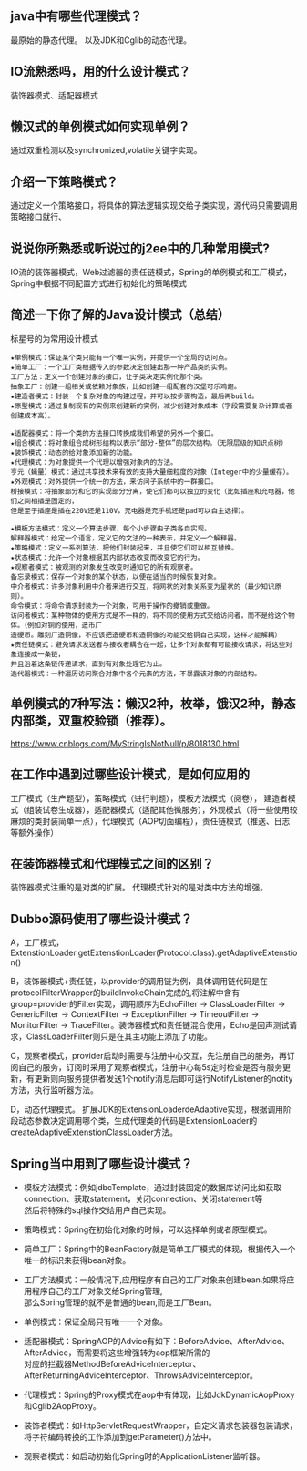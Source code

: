 
## java中有哪些代理模式？
最原始的静态代理。 以及JDK和Cglib的动态代理。

## IO流熟悉吗，用的什么设计模式？
装饰器模式、适配器模式

## 懒汉式的单例模式如何实现单例？
通过双重检测以及synchronized,volatile关键字实现。


## 介绍一下策略模式？
通过定义一个策略接口，将具体的算法逻辑实现交给子类实现，源代码只需要调用策略接口就行、

## 说说你所熟悉或听说过的j2ee中的几种常用模式?  

IO流的装饰器模式，Web过滤器的责任链模式，Spring的单例模式和工厂模式，  
Spring中根据不同配置方式进行初始化的策略模式

## 简述一下你了解的Java设计模式（总结）

标星号的为常用设计模式


```
★单例模式：保证某个类只能有一个唯一实例，并提供一个全局的访问点。
★简单工厂：一个工厂类根据传入的参数决定创建出那一种产品类的实例。
工厂方法：定义一个创建对象的接口，让子类决定实例化那个类。
抽象工厂：创建一组相关或依赖对象族，比如创建一组配套的汉堡可乐鸡翅。
★建造者模式：封装一个复杂对象的构建过程，并可以按步骤构造，最后再build。
★原型模式：通过复制现有的实例来创建新的实例，减少创建对象成本（字段需要复杂计算或者创建成本高）。
 
★适配器模式：将一个类的方法接口转换成我们希望的另外一个接口。
★组合模式：将对象组合成树形结构以表示“部分-整体”的层次结构。（无限层级的知识点树）
★装饰模式：动态的给对象添加新的功能。
★代理模式：为对象提供一个代理以增强对象内的方法。
亨元（蝇量）模式：通过共享技术来有效的支持大量细粒度的对象（Integer中的少量缓存）。
★外观模式：对外提供一个统一的方法，来访问子系统中的一群接口。
桥接模式：将抽象部分和它的实现部分分离，使它们都可以独立的变化（比如插座和充电器，他们之间相插是固定的，
但是至于插座是插在220V还是110V，充电器是充手机还是pad可以自主选择）。
 
★模板方法模式：定义一个算法步骤，每个小步骤由子类各自实现。
解释器模式：给定一个语言，定义它的文法的一种表示，并定义一个解释器。
★策略模式：定义一系列算法，把他们封装起来，并且使它们可以相互替换。
★状态模式：允许一个对象根据其内部状态改变而改变它的行为。
★观察者模式：被观测的对象发生改变时通知它的所有观察者。
备忘录模式：保存一个对象的某个状态，以便在适当的时候恢复对象。
中介者模式：许多对象利用中介者来进行交互，将网状的对象关系变为星状的（最少知识原则）。
命令模式：将命令请求封装为一个对象，可用于操作的撤销或重做。
访问者模式：某种物体的使用方式是不一样的，将不同的使用方式交给访问者，而不是给这个物体。（例如对铜的使用，造币厂
造硬币。雕刻厂造铜像，不应该把造硬币和造铜像的功能交给铜自己实现，这样才能解耦）
★责任链模式：避免请求发送者与接收者耦合在一起，让多个对象都有可能接收请求，将这些对象连接成一条链，
并且沿着这条链传递请求，直到有对象处理它为止。
迭代器模式：一种遍历访问聚合对象中各个元素的方法，不暴露该对象的内部结构。
```



## 单例模式的7种写法：懒汉2种，枚举，饿汉2种，静态内部类，双重校验锁（推荐）。
https://www.cnblogs.com/MyStringIsNotNull/p/8018130.html

## 在工作中遇到过哪些设计模式，是如何应用的
   工厂模式（生产题型），策略模式（进行判题），模板方法模式（阅卷），
   建造者模式（组装试卷生成器），适配器模式（适配其他微服务），外观模式（将一些使用较麻烦的类封装简单一点），代理模式（AOP切面编程），责任链模式（推送、日志等额外操作）
   
   
## 在装饰器模式和代理模式之间的区别？
装饰器模式注重的是对类的扩展。
代理模式针对的是对类中方法的增强。


## Dubbo源码使用了哪些设计模式？

A，工厂模式，ExtenstionLoader.getExtenstionLoader(Protocol.class).getAdaptiveExtenstion()

B，装饰器模式+责任链，以provider的调用链为例，具体调用链代码是在protocolFilterWrapper的buildInvokeChain完成的,将注解中含有group=provider的Filter实现，调用顺序为EchoFilter -> ClassLoaderFilter -> GenericFilter -> ContextFilter -> ExceptionFilter -> TimeoutFilter -> MonitorFilter -> TraceFilter。装饰器模式和责任链混合使用，Echo是回声测试请求，ClassLoaderFilter则只是在其主功能上添加了功能。

C，观察者模式，provider启动时需要与注册中心交互，先注册自己的服务，再订阅自己的服务，订阅时采用了观察者模式，注册中心每5s定时检查是否有服务更新，有更新则向服务提供者发送1个notify消息后即可运行NotifyListener的notity方法，执行监听器方法。

D，动态代理模式。  扩展JDK的ExtensionLoaderdeAdaptive实现，根据调用阶段动态参数决定调用哪个类，生成代理类的代码是ExtensionLoader的createAdaptiveExtenstionClassLoader方法。


## Spring当中用到了哪些设计模式？

- 模板方法模式：例如jdbcTemplate，通过封装固定的数据库访问比如获取connection、获取statement，关闭connection、关闭statement等  
然后将特殊的sql操作交给用户自己实现。

- 策略模式：Spring在初始化对象的时候，可以选择单例或者原型模式。

- 简单工厂：Spring中的BeanFactory就是简单工厂模式的体现，根据传入一个唯一的标识来获得bean对象。

- 工厂方法模式：一般情况下,应用程序有自己的工厂对象来创建bean.如果将应用程序自己的工厂对象交给Spring管理,  
那么Spring管理的就不是普通的bean,而是工厂Bean。

- 单例模式：保证全局只有唯一一个对象。

- 适配器模式：SpringAOP的Advice有如下：BeforeAdvice、AfterAdvice、AfterAdvice，而需要将这些增强转为aop框架所需的  
对应的拦截器MethodBeforeAdviceInterceptor、AfterReturningAdviceInterceptor、ThrowsAdviceInterceptor。  

- 代理模式：Spring的Proxy模式在aop中有体现，比如JdkDynamicAopProxy和Cglib2AopProxy。

- 装饰者模式：如HttpServletRequestWrapper，自定义请求包装器包装请求，将字符编码转换的工作添加到getParameter()方法中。

- 观察者模式：如启动初始化Spring时的ApplicationListener监听器。
